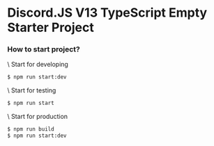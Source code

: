 # Discord.JS V13 TypeScript Empty Starter Project


### How to start project?
\\
Start for developing
```bash
$ npm run start:dev
```
\\
Start for testing
```bash
$ npm run start
```
\\
Start for production
```bash
$ npm run build
$ npm run start:dev
```
